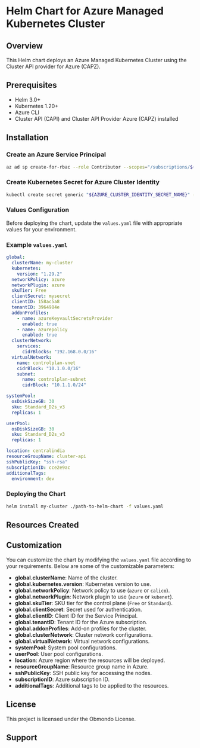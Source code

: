 # Helm Chart for Azure Managed Kubernetes Cluster

## Overview

This Helm chart deploys an Azure Managed Kubernetes Cluster using the Cluster API provider for Azure (CAPZ).
## Prerequisites

- Helm 3.0+
- Kubernetes 1.20+
- Azure CLI
- Cluster API (CAPI) and Cluster API Provider Azure (CAPZ) installed

## Installation

### Create an Azure Service Principal

```sh
az ad sp create-for-rbac --role Contributor --scopes="/subscriptions/${AZURE_SUBSCRIPTION_ID}" --sdk-auth > sp.json
```

### Create Kubernetes Secret for Azure Cluster Identity

```sh
kubectl create secret generic "${AZURE_CLUSTER_IDENTITY_SECRET_NAME}" --from-literal=clientSecret="${AZURE_CLIENT_SECRET}"
```

### Values Configuration

Before deploying the chart, update the `values.yaml` file with appropriate values for your environment.

### Example `values.yaml`

```yaml
global:
  clusterName: my-cluster
  kubernetes:
    version: "1.29.2"
  networkPolicy: azure
  networkPlugin: azure
  skuTier: Free
  clientSecret: mysecret
  clientID: 158ac5a8
  tenantID: 3964984e
  addonProfiles:
    - name: azureKeyvaultSecretsProvider
      enabled: true
    - name: azurepolicy
      enabled: true
  clusterNetwork:
    services:
      cidrBlocks: "192.168.0.0/16"
  virtualNetwork: 
    name: controlplan-vnet
    cidrBlock: "10.1.0.0/16"
    subnet:
      name: controlplan-subnet
      cidrBlock: "10.1.1.0/24"

systemPool:
  osDiskSizeGB: 30
  sku: Standard_D2s_v3
  replicas: 1

userPool:
  osDiskSizeGB: 30
  sku: Standard_D2s_v3
  replicas: 1

location: centralindia
resourceGroupName: cluster-api
sshPublicKey: "ssh-rsa"
subscriptionID: cce2e9ac
additionalTags:
  environment: dev
```

### Deploying the Chart

```sh
helm install my-cluster ./path-to-helm-chart -f values.yaml
```

## Resources Created


## Customization

You can customize the chart by modifying the `values.yaml` file according to your requirements. Below are some of the customizable parameters:

- **global.clusterName**: Name of the cluster.
- **global.kubernetes.version**: Kubernetes version to use.
- **global.networkPolicy**: Network policy to use (`azure` or `calico`).
- **global.networkPlugin**: Network plugin to use (`azure` or `kubenet`).
- **global.skuTier**: SKU tier for the control plane (`Free` or `Standard`).
- **global.clientSecret**: Secret used for authentication.
- **global.clientID**: Client ID for the Service Principal.
- **global.tenantID**: Tenant ID for the Azure subscription.
- **global.addonProfiles**: Add-on profiles for the cluster.
- **global.clusterNetwork**: Cluster network configurations.
- **global.virtualNetwork**: Virtual network configurations.
- **systemPool**: System pool configurations.
- **userPool**: User pool configurations.
- **location**: Azure region where the resources will be deployed.
- **resourceGroupName**: Resource group name in Azure.
- **sshPublicKey**: SSH public key for accessing the nodes.
- **subscriptionID**: Azure subscription ID.
- **additionalTags**: Additional tags to be applied to the resources.

## License

This project is licensed under the Obmondo License.

## Support

